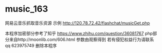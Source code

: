 # music_163
网易云音乐抓取音乐资源
示例 http://120.78.72.42/flashchat/musicGet.php

本程序加密部分参考了知乎 https://www.zhihu.com/question/36081767
php部分来自http://moonlib.com/606.html
参数由观察得到
若有侵犯权益行为请联系qq 623975749 删除本程序
